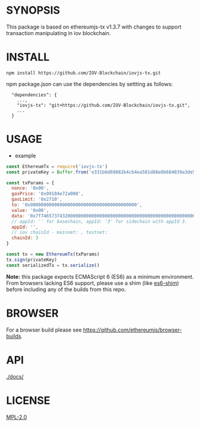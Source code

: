 # SYNOPSIS 


This package is based on ethereumjs-tx v1.3.7 with changes to support transaction manipulating in iov blockchain. 

# INSTALL
`npm install https://github.com/IOV-Blockchain/iovjs-tx.git`


npm package.json can use the dependencies by settting as follows:

```
  "dependencies": {
    ...,
    "iovjs-tx": "git+https://github.com/IOV-Blockchain/iovjs-tx.git",
    ...
  }
```

# USAGE

  - example

```javascript
const EthereumTx = require('iovjs-tx')
const privateKey = Buffer.from('e331b6d69882b4cb4ea581d88e0b604039a3de5967688d3dcffdd2270c0fd109', 'hex')

const txParams = {
  nonce: '0x00',
  gasPrice: '0x09184e72a000', 
  gasLimit: '0x2710',
  to: '0x0000000000000000000000000000000000000000', 
  value: '0x00', 
  data: '0x7f7465737432000000000000000000000000000000000000000000000000000000600057',
  // appId: '' for basechain, appId: '3' for sidechain with appId 3. 
  appId: '',
  // iov chainId - mainnet: , testnet: 
  chainId: 3
}

const tx = new EthereumTx(txParams)
tx.sign(privateKey)
const serializedTx = tx.serialize()
```

**Note:** this package expects ECMAScript 6 (ES6) as a minimum environment. From browsers lacking ES6 support, please use a shim (like [es6-shim](https://github.com/paulmillr/es6-shim)) before including any of the builds from this repo.


# BROWSER  
For a browser build please see https://github.com/ethereumjs/browser-builds.

# API
[./docs/](./docs/index.md)

# LICENSE
[MPL-2.0](https://tldrlegal.com/license/mozilla-public-license-2.0-(mpl-2))
